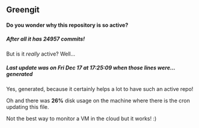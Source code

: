 ## Greengit

#### Do you wonder why this repository is so active?

##### After all it has 24957 commits!

But is it *really* active? Well...

##### Last update was on Fri Dec 17 at 17:25:09 when those lines were... generated

Yes, generated, because it certainly helps a lot to have such an active repo!

Oh and there was **26%** disk usage on the machine
where there is the cron updating this file.

Not the best way to monitor a VM in the cloud but it works! :)
